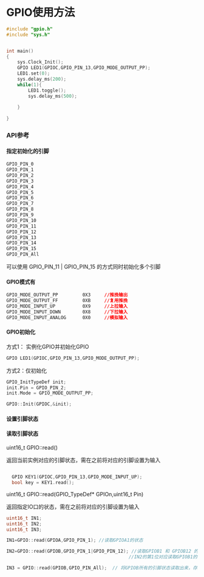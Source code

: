 # GPIO使用方法

```c++
#include "gpio.h"
#include "sys.h"


int main()
{
    sys.Clock_Init();
    GPIO LED1(GPIOC,GPIO_PIN_13,GPIO_MODE_OUTPUT_PP);
    LED1.set(0);
    sys.delay_ms(200);
    while(1){
		LED1.toggle();
		sys.delay_ms(500);
        
    }
    
}
```
### API参考

#### 指定初始化的引脚
```css
GPIO_PIN_0  
GPIO_PIN_1  
GPIO_PIN_2  
GPIO_PIN_3  
GPIO_PIN_4  
GPIO_PIN_5  
GPIO_PIN_6  
GPIO_PIN_7  
GPIO_PIN_8  
GPIO_PIN_9  
GPIO_PIN_10 
GPIO_PIN_11 
GPIO_PIN_12 
GPIO_PIN_13 
GPIO_PIN_14 
GPIO_PIN_15 
GPIO_PIN_All
```


可以使用 GPIO_PIN_11 | GPIO_PIN_15 的方式同时初始化多个引脚

#### GPIO模式有


```CSS
GPIO_MODE_OUTPUT_PP 		0X3     //推挽输出
GPIO_MODE_OUTPUT_FF 		0XB     //复用推挽
GPIO_MODE_INPUT_UP  		0X9     //上拉输入
GPIO_MODE_INPUT_DOWN		0X8     //下拉输入
GPIO_MODE_INPUT_ANALOG      0X0	    //模拟输入

```
#### GPIO初始化
方式1： 实例化GPIO并初始化GPIO
```c++
GPIO LED1(GPIOC,GPIO_PIN_13,GPIO_MODE_OUTPUT_PP);
```


方式2：仅初始化
```c++
GPIO_InitTypeDef init;
init.Pin = GPIO_PIN_2;
init.Mode = GPIO_MODE_OUTPUT_PP;

GPIO::Init(GPIOC,&init);

```


#### 设置引脚状态


#### 读取引脚状态
uint16_t GPIO::read()


返回当前实例对应的引脚状态，需在之前将对应的引脚设置为输入
```c++

  GPIO KEY1(GPIOC,GPIO_PIN_13,GPIO_MODE_INPUT_UP);
  bool key = KEY1.read();

```

uint16_t GPIO::read(GPIO_TypeDef* GPIOn,uint16_t Pin)


返回指定IO口的状态，需在之前将对应的引脚设置为输入
```c++
uint16_t IN1;
uint16_t IN2;
uint16_t IN3;

IN1=GPIO::read(GPIOA,GPIO_PIN_1); //读取GPIOA1的状态

IN2=GPIO::read(GPIOB,GPIO_PIN_1|GPIO_PIN_12); //读取GPIOB1 和 GPIOB12 的状态，存入IN2中 
                                             //IN2的第1位对应读取GPIOB1的真实状态，IN2的第12位对应GPIOB12的真实状态

IN3 = GPIO::read(GPIOB,GPIO_PIN_All);  // 将GPIOB所有的引脚状态读取出来，存入IN3中

```

